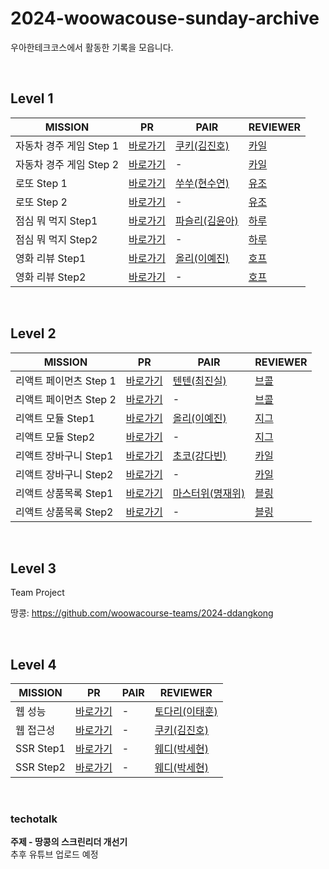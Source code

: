 # 2024-woowacouse-sunday-archive
우아한테크코스에서 활동한 기록을 모읍니다.

<br/>

## Level 1 

| **MISSION**         | **PR**                                | **PAIR** | **REVIEWER** |
| ------------------- | --------------------------------------- | ------------ |------------ |
| 자동차 경주 게임 Step 1| [바로가기](https://github.com/woowacourse/javascript-racingcar/pull/286)   | [쿠키(김진호)](https://github.com/jinhokim98)         | [카일](https://github.com/igy95) 
| 자동차 경주 게임 Step 2| [바로가기](https://github.com/woowacourse/javascript-racingcar/pull/328)   | - | [카일](https://github.com/igy95) 
| 로또 Step 1 | [바로가기](https://github.com/woowacourse/javascript-lotto/pull/271)      | [쑤쑤(현수연)](https://github.com/soosoo22)         |[유조](https://github.com/yujo11) |
| 로또 Step 2 | [바로가기](https://github.com/woowacourse/javascript-lotto/pull/326)     | -         |[유조](https://github.com/yujo11) |
| 점심 뭐 먹지 Step1 | [바로가기](https://github.com/woowacourse/javascript-lunch/pull/134)     | [파슬리(김윤아)](https://github.com/anttiey)        |[하루](https://github.com/365kim) |
| 점심 뭐 먹지 Step2 | [바로가기](https://github.com/woowacourse/javascript-lunch/pull/168)    | -        |[하루](https://github.com/365kim) |
| 영화 리뷰 Step1 | [바로가기](https://github.com/woowacourse/javascript-movie-review/pull/135)    | [올리(이예진)](https://github.com/ImxYJL)       |[호프](https://github.com/moonheekim0118) |
| 영화 리뷰 Step2 | [바로가기](https://github.com/woowacourse/javascript-movie-review/pull/173)  | -       |[호프](https://github.com/moonheekim0118) |

<br/>

## Level 2

| **MISSION**         | **PR**                                | **PAIR** | **REVIEWER** |
| ------------------- | --------------------------------------- | ------------ |------------ |
| 리액트 페이먼츠 Step 1| [바로가기](https://github.com/woowacourse/react-payments/pull/347)   | [텐텐(최진실)](https://github.com/chlwlstlf)         | [브콜](https://github.com/Tanney-102) 
| 리액트 페이먼츠 Step 2| [바로가기](https://github.com/woowacourse/react-payments/pull/401)   | -         | [브콜](https://github.com/Tanney-102) 
| 리액트 모듈 Step1| [바로가기](https://github.com/woowacourse/react-modules/pull/37)   | [올리(이예진)](https://github.com/ImxYJL) | [지그](https://github.com/zigsong)
| 리액트 모듈 Step2| [바로가기](https://github.com/woowacourse/react-modules/pull/64)   | - | [지그](https://github.com/zigsong)
| 리액트 장바구니 Step1 | [바로가기](https://github.com/woowacourse/react-shopping-cart/pull/267)     | [초코(강다빈)](https://github.com/00kang)        |[카일](https://github.com/igy95) |
| 리액트 장바구니 Step2 | [바로가기](https://github.com/woowacourse/react-shopping-cart/pull/315)     | -        |[카일](https://github.com/igy95) |
| 리액트 상품목록 Step1 | [바로가기](https://github.com/woowacourse/react-shopping-products/pull/18)     | [마스터위(명재위)](https://github.com/Jaymyong66)         |[블링](https://github.com/uk960214) |
| 리액트 상품목록 Step2 | [바로가기](https://github.com/woowacourse/react-shopping-products/pull/74)     | - |[블링](https://github.com/uk960214) |

<br/>

## Level 3
Team Project

땅콩: https://github.com/woowacourse-teams/2024-ddangkong

<br/>

## Level 4
| **MISSION**         | **PR**                                | **PAIR** | **REVIEWER** |
| ------------------- | --------------------------------------- | ------------ |------------ |
| 웹 성능 | [바로가기](https://github.com/woowacourse/perf-basecamp/pull/146)   |-| [토다리(이태훈)](https://github.com/Todari) |
| 웹 접근성 | [바로가기](https://github.com/woowacourse/a11y-airline/pull/137)   |-| [쿠키(김진호)](https://github.com/jinhokim98) |
| SSR Step1 | [바로가기](https://github.com/woowacourse/react-ssr/pull/28)   |-| [웨디(박세현)](https://github.com/pakxe) |
| SSR Step2 | [바로가기](https://github.com/woowacourse/react-ssr/pull/64)   |-| [웨디(박세현)](https://github.com/pakxe) |

<br/>

### techotalk 
**주제 - 땅콩의 스크린리더 개선기**   
추후 유튜브 업로드 예정
